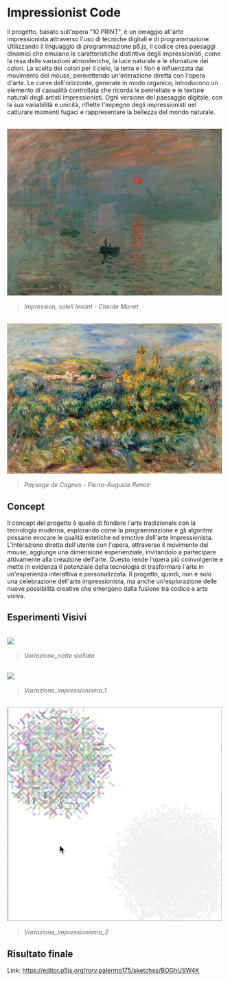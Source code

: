 # Impressionist Code

Il progetto, basato sull'opera "10 PRINT", è un omaggio all'arte impressionista attraverso l'uso di tecniche digitali e di programmazione. Utilizzando il linguaggio di programmazione p5.js, il codice crea paesaggi dinamici che emulano le caratteristiche distintive degli impressionisti, come la resa delle variazioni atmosferiche, la luce naturale e le sfumature dei colori. La scelta dei colori per il cielo, la terra e i fiori è influenzata dal movimento del mouse, permettendo un'interazione diretta con l'opera d'arte. Le curve dell'orizzonte, generate in modo organico, introducono un elemento di casualità controllata che ricorda le pennellate e le texture naturali degli artisti impressionisti. Ogni versione del paesaggio digitale, con la sua variabilità e unicità, riflette l'impegno degli impressionisti nel catturare momenti fugaci e rappresentare la bellezza del mondo naturale.

<br><img src="https://github.com/RobP17/archive-2024/blob/main/RobP17/Immagini/Monet_-_Impression%2C_Sunrise.jpg" alt="Impression, soleil levant - Claude Monet" width="500">
>_Impression, soleil levant - Claude Monet_  


<br><img src="https://github.com/RobP17/archive-2024/blob/main/RobP17/Immagini/Pierre-Auguste-Renoir-Paysage-de-Cagnes.jpg" width="500">
>_Paysage de Cagnes - Pierre-Auguste Renoir_  

## Concept
Il concept del progetto è quello di  fondere l'arte tradizionale con la tecnologia moderna, esplorando come la programmazione e gli algoritmi possano evocare le qualità estetiche ed emotive dell'arte impressionista. 
L'interazione diretta dell'utente con l'opera, attraverso il movimento del mouse, aggiunge una dimensione esperienziale, invitandolo a partecipare attivamente alla creazione dell'arte. 
Questo rende l'opera più coinvolgente e mette in evidenza il potenziale della tecnologia di trasformare l'arte in un'esperienza interattiva e personalizzata. 
Il progetto, quindi, non è solo una celebrazione dell'arte impressionista, ma anche un'esplorazione delle nuove possibilità creative che emergono dalla fusione tra codice e arte visiva.

## Esperimenti Visivi 
<br><img src="https://github.com/RobP17/archive-2024/blob/main/RobP17/Immagini/Sequenza.gif" width="500"> 
>_Variazione_notte stellata_

<br><img src="https://github.com/RobP17/archive-2024/blob/main/RobP17/Immagini/Variazione_2.gif" width="500"> 
>_Variazione_impressionismo_1_

<br><img src="https://github.com/RobP17/archive-2024/blob/main/RobP17/Immagini/Variazione_3.gif" width="500"> 
>_Variazione_impressionismo_2_


## Risultato finale
Link: https://editor.p5js.org/rory.palermo175/sketches/BOGhUSW4K

